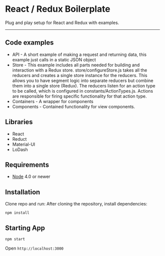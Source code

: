 # React / Redux Boilerplate

Plug and play setup for React and Redux with examples.

---

## Code examples

- API - A short example of making a request and returning data, this example just calls in a static JSON object
- Store - This example includes all parts needed for building and interaction with a Redux store. store/configureStore.js takes all the reducers and creates a single store instance for the reducers. This allows you to have segment logic into separate reducers but combine them into a single store (Redux). The reducers listen for an action type to be called, which is configured in constants/ActionTypes.js. Actions are responsible for firing specific functionality for that action type.
- Containers - A wrapper for components
- Components - Contained functionality for view components.

## Libraries
- React
- Reduct
- Material-UI
- LoDash

## Requirements

- [Node](https://nodejs.org) 4.0 or newer

## Installation

Clone repo and run:
After cloning the repository, install dependencies:

```
npm install
```

## Starting App

```
npm start
```

Open `http://localhost:3000`
